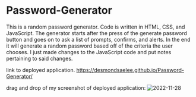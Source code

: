 # Password-Generator 

This is a random password generator. Code is written in HTML, CSS, and JavaScript. The generator starts after the press of the generate password button and goes on to ask a list of prompts, confirms, and alerts. In the end it will generate a random password based off of the criteria the user chooses. I just made changes to the JavaScript code and put notes pertaining to said changes.

link to deployed application. https://desmondsaelee.github.io/Password-Generator/

drag and drop of my screenshot of deployed application: ![2022-11-28](https://user-images.githubusercontent.com/116615667/204423730-bcef02f1-6365-4805-bcc8-c6011ed49b1e.png)
